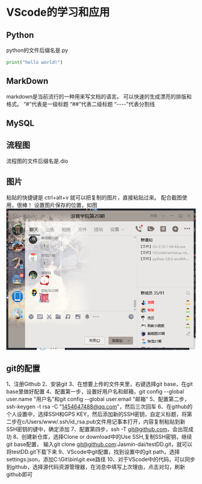 # VScode的学习和应用
## Python
python的文件后缀名是.py
```py
print("hello world!")
```
##  MarkDown
markdown是当前流行的一种用来写文档的语言。
可以快速的生成漂亮的排版和格式。
“#”代表是一级标题
“##”代表二级标题
“----”代表分割线
## MySQL
## 流程图
流程图的文件后缀名是.dio
## 图片
粘贴的快捷键是
ctrl+alt+v
就可以把复制的图片，直接粘贴过来。
配合截图使用，很棒！
设置图片保存的位置，如图
![](2020-05-30-16-36-33.png)

## git的配置
1、注册Github
2、安装git
3、在想要上传的文件夹里，右键选择git base，在git base里做好配置
4、配置第一步，设置好用户名和邮箱，git config --global user.name "用户名"和git config --global user.email "邮箱"
5、配置第二步，ssh-keygen -t rsa -C "1454647488@qq.com"，然后三次回车
6、在github的个人设置中，选择SSH和GPS KEY，然后添加新的SSH密钥，自定义标题，将第二步在c/Users/www/.ssh/id_rsa.pub文件用记事本打开，内容复制粘贴到新SSH密钥的键中，确定添加
7、配置第四步，ssh -T git@github.com，会出现成功
8、创建新仓库，选择Clone or download中的Use SSH,复制SSH密钥，继续git base配置， 输入git clone git@github.com:Jasmin-dai/testDD.git，就可以将testDD.git下载下来
9、VScode中git配置，找到设置中的git path，选择settings.json，添加C:\\Git\\bin\\git.exe路径
10、对于VScode中的代码，可以同步到github，选择源代码资源管理器，在消息中填写上次理由，点击对勾，刷新github即可
